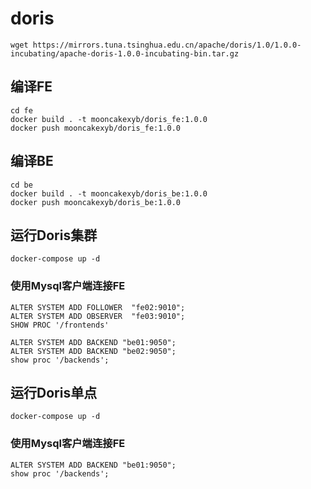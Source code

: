 # doris
```
wget https://mirrors.tuna.tsinghua.edu.cn/apache/doris/1.0/1.0.0-incubating/apache-doris-1.0.0-incubating-bin.tar.gz
```
## 编译FE
```
cd fe
docker build . -t mooncakexyb/doris_fe:1.0.0
docker push mooncakexyb/doris_fe:1.0.0
```
## 编译BE
```
cd be
docker build . -t mooncakexyb/doris_be:1.0.0
docker push mooncakexyb/doris_be:1.0.0
```
## 运行Doris集群
```
docker-compose up -d
```
### 使用Mysql客户端连接FE
```
ALTER SYSTEM ADD FOLLOWER  "fe02:9010";
ALTER SYSTEM ADD OBSERVER  "fe03:9010";
SHOW PROC '/frontends'

ALTER SYSTEM ADD BACKEND "be01:9050";
ALTER SYSTEM ADD BACKEND "be02:9050";
show proc '/backends';

```

## 运行Doris单点
```
docker-compose up -d
```
### 使用Mysql客户端连接FE
```
ALTER SYSTEM ADD BACKEND "be01:9050";
show proc '/backends';

```

